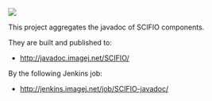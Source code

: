 ![](http://jenkins.imagej.net/job/SCIFIO-javadoc/lastBuild/badge/icon)

This project aggregates the javadoc of SCIFIO components.

They are built and published to:

* http://javadoc.imagej.net/SCIFIO/
    
By the following Jenkins job:

* http://jenkins.imagej.net/job/SCIFIO-javadoc/
